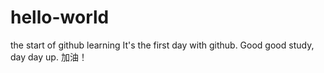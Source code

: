 # hello-world
the start of github learning
It's the first day with github. 
Good good study, day day up.
 加油！
